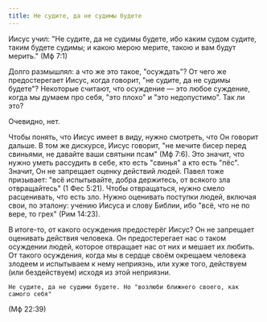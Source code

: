 ```yaml
---
title: Не судите, да не судимы будете
---
```


Иисус учил: "Не судите, да не судимы будете, ибо каким судом судите, таким будете судимы; и какою мерою мерите, такою и вам будут мерить." (Мф 7:1)

Долго размышлял: а что же это такое, "осуждать"? От чего же предостерегает Иисус, когда говорит, "не судите, да не судимы будете"? Некоторые считают, что осуждение — это любое суждение, когда мы думаем про себя, "это плохо" и "это недопустимо". Так ли это?

Очевидно, нет.

Чтобы понять, что Иисус имеет в виду, нужно смотреть, что Он говорит дальше. В том же дискурсе, Иисус говорит, "не мечите бисер перед свиньями, не давайте ваши святыни псам" (Мф 7:6). Это значит, что нужно уметь рассудить в себе, кто есть "свинья" а кто есть "пёс". Значит, Он не запрещает оценку действий людей. Павел тоже призывает: "всё испытывайте, добра держитесь, от всякого зла отвращайтесь" (1 Фес 5:21). Чтобы отвращаться, нужно смело расценивать, что есть зло. Нужно оценивать поступки людей, включая свои, по эталону: учению Иисуса и слову Библии, ибо "всё, что не по вере, то грех" (Рим 14:23).

В итоге-то, от какого осуждения предостерёг Иисус? Он не запрещает оценивать действия человека. Он предостерегает нас о таком осуждении людей, которое отвращает нас от них и мешает их любить. От такого осуждения, когда мы в сердце своём окрещаем человека злодеем и испытываем к нему неприязнь, или хуже того, действуем (или бездействуем) исходя из этой неприязни.

```
Не судите, да не судими будете. Но "возлюби ближнего своего, как самого себя"
```
(Мф 22:39)
